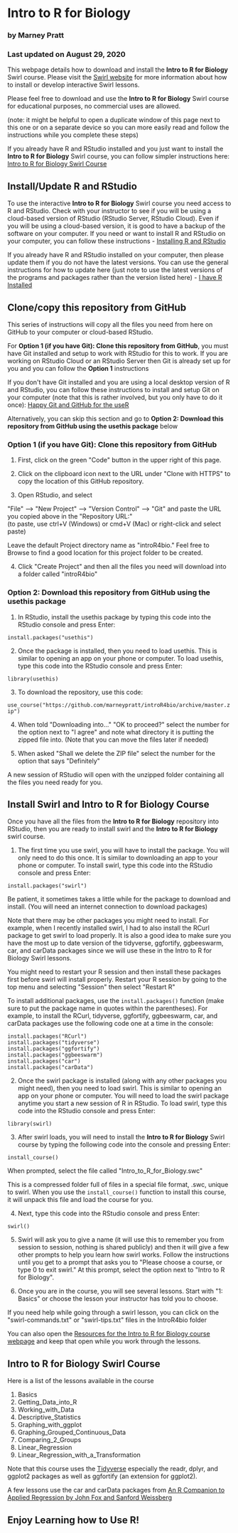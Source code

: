 # Intro to R for Biology

### by Marney Pratt

### Last updated on August 29, 2020

This webpage details how to download and install the **Intro to R for Biology** Swirl course. Please visit the [Swirl website](https://swirlstats.com/) for more information about how to install or develop interactive Swirl lessons.<br>

Please feel free to download and use the **Intro to R for Biology** Swirl course for educational purposes, no commercial uses are allowed.

(note: it might be helpful to open a duplicate window of this page next to this one or on a separate device so you can more easily read and follow the instructions while you complete these steps)

If you already have R and RStudio installed and you just want to install the **Intro to R for Biology** Swirl course, you can follow simpler instructions here: [Intro to R for Biology Swirl Course](https://github.com/marneypratt/Intro_to_R_for_Biology)

## Install/Update R and RStudio

To use the interactive **Intro to R for Biology** Swirl course you need access to R and RStudio. Check with your instructor to see if you will be using a cloud-based version of RStudio (RStudio Server, RStudio Cloud). Even if you will be using a cloud-based version, it is good to have a backup of the software on your computer. If you need or want to install R and RStudio on your computer, you can follow these instructions - [Installing R and RStudio](https://moderndive.com/1-getting-started.html#installing)

If you already have R and RStudio installed on your computer, then please update them if you do not have the latest versions. You can use the general instructions for how to update here (just note to use the latest versions of the programs and packages rather than the version listed here) - [I have R Installed](https://jennhuck.github.io/workshops/install_update_R.html#%E2%80%9Ci_have_r_installed%E2%80%9D)


## Clone/copy this repository from GitHub

This series of instructions will copy all the files you need from here on GitHub to your computer or cloud-based RStudio. 

For **Option 1 (if you have Git): Clone this repository from GitHub**, you must have Git installed and setup to work with RStudio for this to work. If you are working on RStudio Cloud or an RStudio Server then Git is already set up for you and you can follow the **Option 1** instructions

If you don't have Git installed and you are using a local desktop version of R and RStudio, you can follow these instructions to install and setup Git on your computer (note that this is rather involved, but you only have to do it once): [Happy Git and GitHub for the useR](https://happygitwithr.com/index.html)

Alternatively, you can skip this section and go to **Option 2: Download this repository from GitHub using the usethis package** below


### Option 1 (if you have Git): Clone this repository from GitHub

1. First, click on the green "Code" button in the upper right of this page. 

2. Click on the clipboard icon next to the URL under "Clone with HTTPS" to copy the location of this GitHub repository.

3. Open RStudio, and select 

"File" --> "New Project" --> "Version Control" --> "Git" and paste the URL you copied above in the "Repository URL:"   
(to paste, use ctrl+V (Windows) or cmd+V (Mac) or right-click and select paste)

Leave the default Project directory name as "introR4bio." Feel free to Browse to find a good location for this project folder to be created.

4. Click "Create Project" and then all the files you need will download into a folder called "introR4bio"

### Option 2: Download this repository from GitHub using the usethis package

1. In RStudio, install the usethis package by typing this code into the RStudio console and press Enter:

`install.packages("usethis")`

2. Once the package is installed, then you need to load usethis. This is similar to opening an app on your phone or computer. To load usethis, type this code into the RStudio console and press Enter:

`library(usethis)`

3. To download the repository, use this code:

`use_course("https://github.com/marneypratt/introR4bio/archive/master.zip")`

4. When told "Downloading into..." "OK to proceed?" select the number for the option next to "I agree" and note what directory it is putting the zipped file into. (Note that you can move the files later if needed)

5. When asked "Shall we delete the ZIP file" select the number for the option that says "Definitely"

A new session of RStudio will open with the unzipped folder containing all the files you need ready for you.


## Install Swirl and Intro to R for Biology Course

Once you have all the files from the **Intro to R for Biology** repository into RStudio, then you are ready to install swirl and the **Intro to R for Biology** swirl course.

1. The first time you use swirl, you will have to install the package. You will only need to do this once. It is similar to downloading an app to your phone or computer. To install swirl, type this code into the RStudio console and press Enter:

`install.packages("swirl")`

Be patient, it sometimes takes a little while for the package to download and install. (You will need an internet connection to download packages)

Note that there may be other packages you might need to install. For example, when I recently installed swirl, I had to also install the RCurl package to get swirl to load properly. It is also a good idea to make sure you have the most up to date version of the tidyverse, ggfortify, ggbeeswarm, car, and carData packages since we will use these in the Intro to R for Biology Swirl lessons. 

You might need to restart your R session and then install these packages first before swirl will install properly. Restart your R session by going to the top menu and selecting "Session" then select "Restart R"

To install additional packages, use the `install.packages()` function (make sure to put the package name in quotes within the parentheses). For example, to install the RCurl, tidyverse, ggfortify, ggbeeswarm, car, and carData packages use the following code one at a time in the console:

```
install.packages("RCurl")
install.packages("tidyverse")
install.packages("ggfortify")
install.packages("ggbeeswarm")
install.packages("car")
install.packages("carData")
```

2. Once the swirl package is installed (along with any other packages you might need), then you need to load swirl. This is similar to opening an app on your phone or computer. You will need to load the swirl package anytime you start a new session of R in RStudio. To load swirl, type this code into the RStudio console and press Enter:

`library(swirl)`

3. After swirl loads, you will need to install the **Intro to R for Biology** Swirl course by typing the following code into the console and pressing Enter:

`install_course()`

When prompted, select the file called "Intro_to_R_for_Biology.swc"

This is a compressed folder full of files in a special file format, .swc, unique to swirl. When you use the `install_course()` function to install this course, it will unpack this file and load the course for you.


4. Next, type this code into the RStudio console and press Enter:

`swirl()`

5. Swirl will ask you to give a name (it will use this to remember you from session to session, nothing is shared publicly) and then it will give a few other prompts to help you learn how swirl works.  Follow the instructions until you get to a prompt that asks you to "Please choose a course, or type 0 to exit swirl." At this prompt, select the option next to "Intro to R for Biology".

6. Once you are in the course, you will see several lessons. Start with "1: Basics" or choose the lesson your instructor has told you to choose.

If you need help while going through a swirl lesson, you can click on the "swirl-commands.txt" or "swirl-tips.txt" files in the IntroR4bio folder

You can also open the [Resources for the Intro to R for Biology course webpage](https://docs.google.com/document/d/e/2PACX-1vTRMYrJYm4DtGURF6voY0AwhFFGnIvjYleoC5qgH5uVzRmCNXO9EJuKLK5ihvH3rMvWtnuPZ_7qU13i/pub) and keep that open while you work through the lessons.


## Intro to R for Biology Swirl Course

Here is a list of the lessons available in the course

1. Basics
2. Getting_Data_into_R
3. Working_with_Data
4. Descriptive_Statistics
5. Graphing_with_ggplot
6. Graphing_Grouped_Continuous_Data
7. Comparing_2_Groups
8. Linear_Regression
9. Linear_Regression_with_a_Transformation

Note that this course uses the [Tidyverse](https://www.tidyverse.org/) especially the readr, dplyr, and ggplot2 packages as well as ggfortify (an extension for ggplot2).

A few lessons use the car and carData packages from [An R Companion to Applied Regression by John Fox and Sanford Weissberg](https://socialsciences.mcmaster.ca/jfox/Books/Companion/index.html)

## Enjoy Learning how to Use R!





